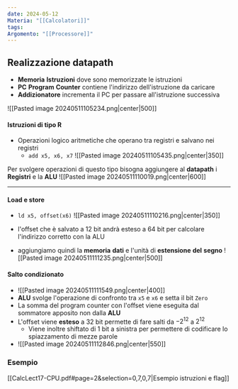 ```yaml
---
date: 2024-05-12
Materia: "[[Calcolatori]]"
tags: 
Argomento: "[[Processore]]"
---
```

## Realizzazione datapath
- **Memoria** **Istruzioni** dove sono memorizzate le istruzioni
- **PC** **Program** **Counter** contiene l'indirizzo dell'istruzione da caricare
- **Addizionatore** incrementa il PC per passare all'istruzione successiva

![[Pasted image 20240511105234.png|center|500]]

#### Istruzioni di tipo R
- Operazioni logico aritmetiche che operano tra registri e salvano nei registri
	- `add x5, x6, x7`
![[Pasted image 20240511105435.png|center|350]]

Per svolgere operazioni di questo tipo bisogna aggiungere al **datapath** i **Registri** e la **ALU**
![[Pasted image 20240511110019.png|center|600]]

---
#### Load e store
- `ld x5, offset(x6)`
![[Pasted image 20240511110216.png|center|350]]

-  l'offset che è salvato a 12 bit andrà esteso a 64 bit per calcolare l'indirizzo corretto con la ALU
- aggiungiamo quindi la **memoria** **dati** e l'unità di **estensione** **del** **segno**
![[Pasted image 20240511111235.png|center|500]]
#### Salto condizionato
- ![[Pasted image 20240511111549.png|center|400]]
-  **ALU** svolge l'operazione di confronto tra `x5` e `x6` e setta il bit `Zero`
-  La somma del program counter con l'offset viene eseguita dal sommatore apposito non dalla **ALU**
- L'offset viene **esteso** a 32 bit permette di fare salti da $-2^{12}$ a $2^{12}$
	- Viene inoltre shiftato di 1 bit a sinistra per permettere di codificare lo spiazzamento di mezze parole
- ![[Pasted image 20240511112846.png|center|550]]

### Esempio
[[CalcLect17-CPU.pdf#page=2&selection=0,7,0,7|Esempio istruzioni e flag]]